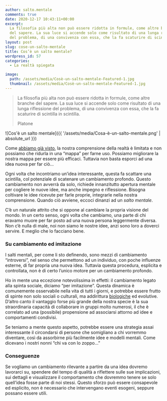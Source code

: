 ```yaml
---
author: salto.mentale
comments: true
date: 2020-12-17 10:43:11+00:00
excerpt:
  La filosofia più alta non può essere ridotta in formule, come altre branche
  del sapere. La sua luce si accende solo come risultato di una lunga riflessione
  del problema, di una convivenza con essa, che la fa scaturire di scintilla in scintilla.
layout: post
slug: cose-un-salto-mentale
title: Cos’è un salto mentale?
wordpress_id: 57
categories:
  - La realtà spiegata

image:
  path: /assets/media/Cosè-un-salto-mentale-Featured-1.jpg
  thumbnail: /assets/media/Cosè-un-salto-mentale-Featured-1.jpg
---
```


> La filosofia più alta non può essere ridotta in formule, come altre branche del sapere. La sua luce si accende solo come risultato di una lunga riflessione del problema, di una convivenza con essa, che la fa scaturire di scintilla in scintilla.
> 
> Platone

![Cos'è un salto mentale]({{ '/assets/media/Cosa-è-un-salto-mentale.png' | absolute_url }})

Come [abbiamo già visto](/la-mappa-non-e-il-territorio/), la nostra comprensione della realtà è limitata e non possiamo che ridurla in una “mappa” per farne uso. Possiamo migliorare la nostra mappa per essere più efficaci. Tuttavia non basta esporci ad una idea nuova per far ciò…

Ogni volta che incontriamo un’idea interessante, questa fa scattare una scintilla, col potenziale di scatenare un cambiamento profondo. Questo cambiamento non avverrà da solo, richiede innanzitutto apertura mentale per cogliere le nuove idee, ma anche impegno e riflessione. Bisogna coltivare le idee ricevute per farle proprie, integrarle nella nostra comprensione. Quando ciò avviene, eccoci dinanzi ad un _salto mentale_.

C’è un naturale attrito che si oppone al cambiare la propria visione del mondo. In un certo senso, ogni volta che cambiamo, una parte di chi eravamo muore per far posto ad una nuova persona leggermente diversa. Non c’è nulla di male, noi non siamo le nostre idee, anzi sono loro a doverci servire. E meglio che lo facciano bene.

### Su cambiamento ed imitazione

I salti mentali, per come li sto definendo, sono mezzi di cambiamento “introversi”, nel senso che permettono ad un individuo, con poche influenze esterne, di far propria una nuova idea. Tuttavia questa procedura, esplicita e controllata, non è di certo l’unico motore per un cambiamento profondo.

Ho in mente una eccezione notevolissima in effetti: il cambiamento legato alla spinta sociale, diciamo “per imitazione”. Questa dinamica è comunemente osservabile nella vita di tutti i giorni, e potrebbe essere frutto di spinte non solo sociali o culturali, ma addirittura [biologiche](https://it.wikipedia.org/wiki/Neuroni_specchio) ed evolutive. D’altro canto il vantaggio forse più grande della nostra specie è la sua straordinaria capacità di collaborare in gruppi molto numerosi, il che è correlato ad una (possibile) propensione ad associarsi attorno ad idee e comportamenti condivisi.

Se teniamo a mente questo aspetto, potrebbe essere una strategia assai interessante il circondarsi di persone che somigliano a chi vorremmo diventare, così da assorbirne più facilmente idee e modelli mentali. Come dicevano i nostri nonni “chi va con lo zoppo…”

### Conseguenze

Se vogliamo un cambiamento rilevante a partire da una idea dovremo lavorarci su, spendere del tempo di qualità a riflettere sulle sue implicazioni, sui dettagli e visualizzare il comportamento che dovremmo tenere se solo quell’idea fosse parte di noi stessi. Questo sforzo può essere consapevole ed esplicito, non è necessario che intervengano eventi esogeni, seppure possano essere utili.
